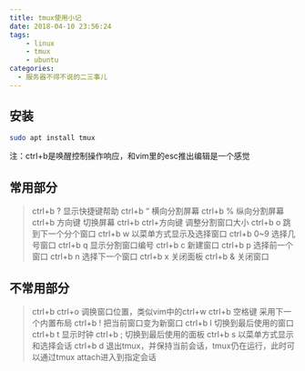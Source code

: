 ```yaml
---
title: tmux使用小记
date: 2018-04-10 23:56:24
tags: 
	- linux
	- tmux
	- ubuntu
categories:
  - 服务器不得不说的二三事儿
---
```


## 安装

```bash
sudo apt install tmux
```
<!--more-->
注：ctrl+b是唤醒控制操作响应，和vim里的esc推出编辑是一个感觉

## 常用部分

> ctrl+b ? 显示快捷键帮助
> ctrl+b “ 横向分割屏幕
> ctrl+b % 纵向分割屏幕
> ctrl+b 方向键 切换屏幕
> ctrl+b ctrl+方向键 调整分割窗口大小
> ctrl+b o 跳到下一个分个窗口
> ctrl+b w 以菜单方式显示及选择窗口
> ctrl+b 0~9 选择几号窗口
> ctrl+b q 显示分割窗口编号
> ctrl+b c 新建窗口
> ctrl+b p 选择前一个窗口
> ctrl+b n 选择下一个窗口
> ctrl+b x 关闭面板
> ctrl+b & 关闭窗口

## 不常用部分

> ctrl+b ctrl+o 调换窗口位置，类似vim中的ctrl+w
> ctrl+b 空格键 采用下一个内置布局
> ctrl+b ! 把当前窗口变为新窗口
> ctrl+b l 切换到最后使用的窗口
> ctrl+b t 显示时钟
> ctrl+b ; 切换到最后使用的面板
> ctrl+b s 以菜单方式显示和选择会话
> ctrl+b d 退出tmux，并保持当前会话，tmux仍在运行，此时可以通过tmux attach进入到指定会话